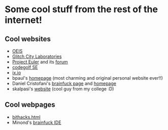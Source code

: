 # Some cool stuff from the rest of the internet!

## Cool websites

- [OEIS](https://oeis.org/)
- [Glitch City Laboratories](http://glitchcity.wiki/)
- [Project Euler](https://projecteuler.net/) and its [forum](https://projecteuler.chat/)
- [codegolf SE](https://codegolf.stackexchange.com/)
- [ix.io](http://ix.io)
- bpaul's [homepage](https://bpaul.xyz/) (most charming and original personal website ever!!)
- Daniel Cristofani's [brainfuck page](http://brainfuck.org/) and [homepage](http://www.hevanet.com/cristofd/)
- skalpasi's [website](https://skalpasi.click) (cool guy from my college :D)

## Cool webpages

- [bithacks.html](http://graphics.stanford.edu/~seander/bithacks.html)
- Minond's [brainfuck IDE](https://minond.xyz/brainfuck/)
